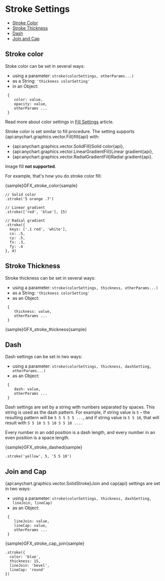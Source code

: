 # Stroke Settings
* [Stroke Color](#stroke_color)
* [Stroke Thickness](#stroke_thickness)
* [Dash](#dash)
* [Join and Cap](#join_and_cap)

## Stroke color
Stoke color can be set in several ways:
* using a parameter: 
 `stroke(colorSettings, otherParams...)`
* as a String: 
 `'thickness colorSetting'`
* in an Object:
```
 {
    color: value,
    opacity: value,
    otherParams ...
 }
```
Read more about color settings in [Fill Settings](Fill_Settings) article.

Stroke color is set similar to fill procedure. The setting supports {api:anychart.graphics.vector.Fill}fill{api} with:
* {api:anychart.graphics.vector.SolidFill}Solid color{api},
* {api:anychart.graphics.vector.LinearGradientFill}Linear gradient{api},
* {api:anychart.graphics.vector.RadialGradientFill}Radial gradient{api}.

Image fill **not supported**.

For example, that's how you do stroke color fill:

{sample}GFX\_stroke_color{sample}

```
// Solid color
.stroke('5 orange .7')

// Linear gradient
.stroke(['red', 'blue'], 15)

// Radial gradient
.stroke({
  keys: ['.1 red', 'white'],
  cx: .5,
  cy: .5,
  fx: .3,
  fy: .4
}, 4)
```

## Stroke Thickness
Stroke thickness can be set in several ways:
* using a parameter: 
 `stroke(colorSettings, thickness, otherParams...)`
* as a String: 
 `'thickness colorSetting'`
* as an Object:
```
 {
    thickness: value,
    otherParams ...
 }
```

{sample}GFX\_stroke_thickness{sample}

## Dash
Dash settings can be set in two ways:
* using a parameter:
 `stroke(colorSettings, thickness, dashSetting, otherParams...)`
* as an Object:
```
 {
    dash: value,
    otherParams ...
 }
```

Dash settings are set by a string with numbers separated by spaces. This string is used as the dash pattern. For example, if string value is `5` – the resulting pattern will be `5 5 5 5 5 ...`, and if string value is  `5 5 10`, that will result with `5 5 10 5 5 10 5 5 10 ...`.
 
Every number in an odd position is a dash length, and every number in an even position is a space length.

{sample}GFX\_stroke_dashed{sample}

```
.stroke('yellow', 5, '5 5 10')
```

## Join and Cap
{api:anychart.graphics.vector.SolidStroke}Join and cap{api} settings are set in two ways:
* using a parameter:
 `stroke(colorSettings, thickness, dashSetting, lineJoin, lineCap)`
* as an Object:
```
 {
    lineJoin: value,
    lineCap: value,
    otherParams ...
 }
```
{sample}GFX\_stroke\_cap\_join{sample}
```
.stroke({
  color: 'blue',
  thickness: 15,
  lineJoin: 'bevel',
  lineCap: 'round'
})
```
